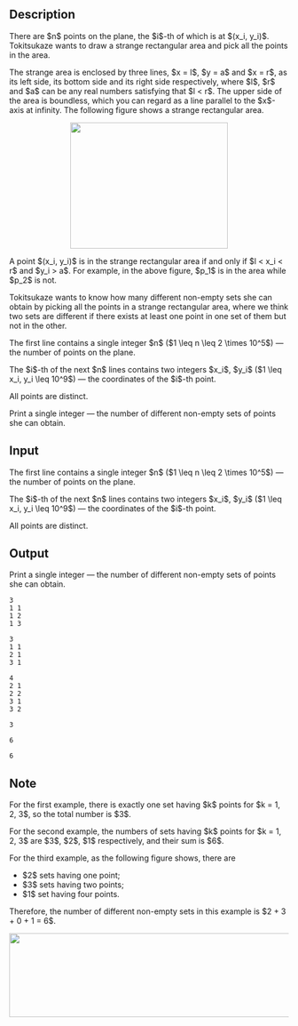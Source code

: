 ## Description

<div><p>There are $n$ points on the plane, the $i$-th of which is at $(x_i, y_i)$. Tokitsukaze wants to draw a strange rectangular area and pick all the points in the area.</p><p>The strange area is enclosed by three lines, $x = l$, $y = a$ and $x = r$, as its left side, its bottom side and its right side respectively, where $l$, $r$ and $a$ can be any real numbers satisfying that $l &lt; r$. The upper side of the area is boundless, which you can regard as a line parallel to the $x$-axis at infinity. The following figure shows a strange rectangular area.</p><center> <img class="tex-graphics" height="227px" src="file://jdpqV5c1.png" style="max-width: 100.0%;max-height: 100.0%;" width="284px"> </center><p>A point $(x_i, y_i)$ is in the strange rectangular area if and only if $l &lt; x_i &lt; r$ and $y_i &gt; a$. For example, in the above figure, $p_1$ is in the area while $p_2$ is not.</p><p>Tokitsukaze wants to know how many different non-empty sets she can obtain by picking all the points in a strange rectangular area, where we think two sets are different if there exists at least one point in one set of them but not in the other.</p></div><div class="input-specification"><p>The first line contains a single integer $n$ ($1 \leq n \leq 2 \times 10^5$)&nbsp;— the number of points on the plane.</p><p>The $i$-th of the next $n$ lines contains two integers $x_i$, $y_i$ ($1 \leq x_i, y_i \leq 10^9$)&nbsp;— the coordinates of the $i$-th point.</p><p>All points are distinct.</p></div><div class="output-specification"><p>Print a single integer&nbsp;— the number of different non-empty sets of points she can obtain.</p></div>

## Input

<p>The first line contains a single integer $n$ ($1 \leq n \leq 2 \times 10^5$)&nbsp;— the number of points on the plane.</p><p>The $i$-th of the next $n$ lines contains two integers $x_i$, $y_i$ ($1 \leq x_i, y_i \leq 10^9$)&nbsp;— the coordinates of the $i$-th point.</p><p>All points are distinct.</p>

## Output

<p>Print a single integer&nbsp;— the number of different non-empty sets of points she can obtain.</p>





```input1
3
1 1
1 2
1 3

```




```input2
3
1 1
2 1
3 1

```




```input3
4
2 1
2 2
3 1
3 2

```




```output1
3

```




```output2
6

```




```output3
6

```



## Note

<p>For the first example, there is exactly one set having $k$ points for $k = 1, 2, 3$, so the total number is $3$.</p><p>For the second example, the numbers of sets having $k$ points for $k = 1, 2, 3$ are $3$, $2$, $1$ respectively, and their sum is $6$.</p><p>For the third example, as the following figure shows, there are</p><ul> <li> $2$ sets having one point; </li><li> $3$ sets having two points; </li><li> $1$ set having four points. </li></ul><p>Therefore, the number of different non-empty sets in this example is $2 + 3 + 0 + 1 = 6$.</p><center> <img class="tex-graphics" height="151px" src="file://o5DzqR21.png" style="max-width: 100.0%;max-height: 100.0%;" width="567px"> </center>
